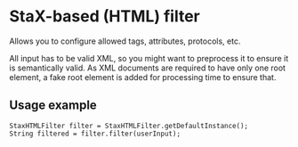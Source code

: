 StaX-based (HTML) filter
========================

Allows you to configure allowed tags, attributes, protocols, etc.

All input has to be valid XML, so you might want to preprocess it to ensure it is semantically valid. As XML documents are required to have only one root element, a fake root element is added for processing time to ensure that.


Usage example
-------------

    StaxHTMLFilter filter = StaxHTMLFilter.getDefaultInstance();
    String filtered = filter.filter(userInput);
